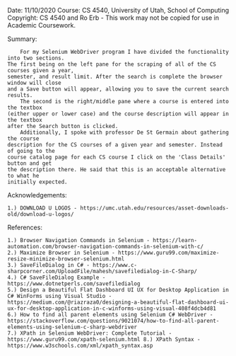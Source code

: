 Date: 11/10/2020
Course:
CS 4540, University of Utah, School of Computing
Copyright:
CS 4540 and Ro Erb - This work may not be copied for use in Academic Coursework.

Summary:

        For my Selenium WebDriver program I have divided the functionality into two sections.
    The first being on the left pane for the scraping of all of the CS courses given a year,
    semester, and result limit. After the search is complete the browser window will close
    and a Save button will appear, allowing you to save the current search results.
        The second is the right/middle pane where a course is entered into the textbox
    (either upper or lower case) and the course description will appear in the textbox
    after the Search button is clicked.
        Additionally, I spoke with professor De St Germain about gathering the course
    description for the CS courses of a given year and semester. Instead of going to the
    course catalog page for each CS course I click on the 'Class Details' button and get
    the description there. He said that this is an acceptable alternative to what he
    initially expected.

Acknowledgements:

    1.) DOWNLOAD U LOGOS - https://umc.utah.edu/resources/asset-downloads-old/download-u-logos/

References:

    1.) Browser Navigation Commands in Selenium - https://learn-automation.com/browser-navigation-commands-in-selenium-with-c/
    2.) Maximize Browser in Selenium - https://www.guru99.com/maximize-resize-minimize-browser-selenium.html
    3.) SaveFileDialog in C# - https://www.c-sharpcorner.com/UploadFile/mahesh/savefiledialog-in-C-Sharp/
    4.) C# SaveFileDialog Example - https://www.dotnetperls.com/savefiledialog
    5.) Design a Beautiful Flat Dashboard UI UX for Desktop Application in C# WinForms using Visual Studio - https://medium.com/@riazraza0/designing-a-beautiful-flat-dashboard-ui-ux-for-desktop-application-in-c-winforms-using-visual-408f4dcb4d81
    6.) How to find all parent elements using Selenium C# WebDriver - https://stackoverflow.com/questions/9021074/how-to-find-all-parent-elements-using-selenium-c-sharp-webdriver
    7.) XPath in Selenium WebDriver: Complete Tutorial - https://www.guru99.com/xpath-selenium.html 8.) XPath Syntax - https://www.w3schools.com/xml/xpath_syntax.asp
